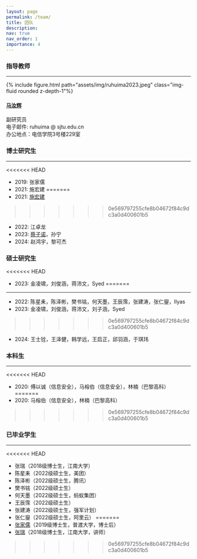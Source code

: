 ```yaml
---
layout: page
permalink: /team/
title: 团队
description: 
nav: true
nav_order: 1
importance: 4
---
```

### **指导教师**

---

<div class="row">
    <div class="col-2">
        {% include figure.html path="assets/img/ruhuima2023.jpeg" class="img-fluid rounded z-depth-1"%}
    </div>
    <div class="col-4">
        <h4><a href="/people/ruhuima">马汝辉</a></h4>
        <span>副研究员</span><br />
        <span>电子邮件: ruhuima @ sjtu.edu.cn</span> <br />
        <span>办公地点：电信学院3号楼229室</span>
    </div>
</div>

<div class="row">

</div>

### **博士研究生**

---
<<<<<<< HEAD

- 2019: 张家儒
- 2021: 施宏建
=======
- 2021: [施宏建](https://shhjwu5.github.io/)
>>>>>>> 0e569797255cfe8b04672f84c9dc3a0d400601b5
- 2022: 江卓龙
- 2023: [蔡子诺](https://zinuocai.github.io/)，孙宁
- 2024: 赵鸿宇，黎可杰

### **硕士研究生**
<<<<<<< HEAD

- 2023: 金凌啸，刘俊涵，蒋沛文，Syed
=======
---
- 2022: 陈星耒，陈泽彬，樊书铭，何天墨，王辰霈，张建涛，张仁鋆，Ilyas
- 2023: 金凌啸，刘俊涵，蒋沛文，刘子涵，Syed
>>>>>>> 0e569797255cfe8b04672f84c9dc3a0d400601b5
- 2024: 王士铨，王泽健，韩学远，王启正，邱羽涵，于琪玮

### **本科生**

---
<<<<<<< HEAD

- 2020: 傅以诚（信息安全），马榕伯（信息安全），林楠（巴黎高科）
=======
- 2020: 马榕伯（信息安全），林楠（巴黎高科）
>>>>>>> 0e569797255cfe8b04672f84c9dc3a0d400601b5

### **已毕业学生**

---
<<<<<<< HEAD

- 张瑞（2018级博士生，江南大学）
- 陈星耒（2022级硕士生，美团）
- 陈泽彬（2022级硕士生，腾讯）
- 樊书铭（2022级硕士生）
- 何天墨（2022级硕士生，蚂蚁集团）
- 王辰霈（2022级硕士生）
- 张建涛（2022级硕士生，强军计划）
- 张仁鋆（2022级硕士生，阿里云）
=======
- [张家儒](https://jiaruzhang.nimo.page/)（2019级博士生，普渡大学，博士后）
- [张瑞](https://ai.jiangnan.edu.cn/info/1081/3566.htm)（2018级博士生，江南大学，讲师）
>>>>>>> 0e569797255cfe8b04672f84c9dc3a0d400601b5
